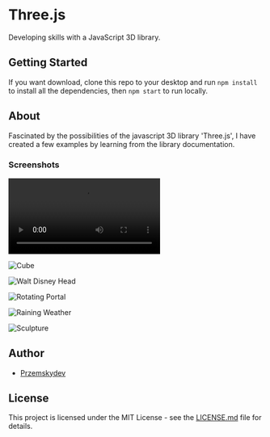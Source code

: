 # Three.js 

Developing skills with a JavaScript 3D library.

## Getting Started

If you want download, clone this repo to your desktop and run `npm install` to install all the dependencies, then `npm start` to run locally.

## About

Fascinated by the possibilities of the javascript 3D library 'Three.js', I have created a few examples by learning from the library documentation.

### Screenshots

![Hello World Page](https://i.imgur.com/jsgPUim.mp4)

![Cube](https://i.imgur.com/yiHOArp.gif)

![Walt Disney Head](https://imgur.com/5khnIWP)

![Rotating Portal](https://imgur.com/cDF5ivG)

![Raining Weather](https://imgur.com/BaRkwxI)

![Sculpture](https://i.imgur.com/KZ1wVnF.png)


## Author

* [Przemskydev](https://github.com/Przemskydev)

## License

This project is licensed under the MIT License - see the [LICENSE.md](LICENSE.md) file for details.
